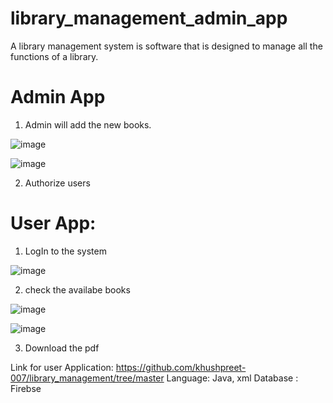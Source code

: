 # library_management_admin_app

A library management system is software that is designed to manage all the functions of a library.

# Admin App 
1. Admin will add the new books.

![image](https://github.com/khushpreet-007/library_management_admin_app/assets/75271300/2fb450cc-1aa5-4079-86cb-baea3294de42)

![image](https://github.com/khushpreet-007/library_management_admin_app/assets/75271300/dc0b5b58-d58b-420e-8dd9-a7fb6389e0eb)

2. Authorize users

# User App:
1. LogIn to the system

![image](https://github.com/khushpreet-007/library_management_admin_app/assets/75271300/635563de-4646-4519-bdbe-f5a982849e92)

2. check the availabe books

![image](https://github.com/khushpreet-007/library_management_admin_app/assets/75271300/2a8ea63a-b6df-42b9-bd6f-fa192832d9c7)

![image](https://github.com/khushpreet-007/library_management_admin_app/assets/75271300/a74b21ad-aeb5-483f-aa20-47b12b2ee459)

3. Download the pdf

Link for user Application:
https://github.com/khushpreet-007/library_management/tree/master
Language: Java, xml
Database : Firebse
